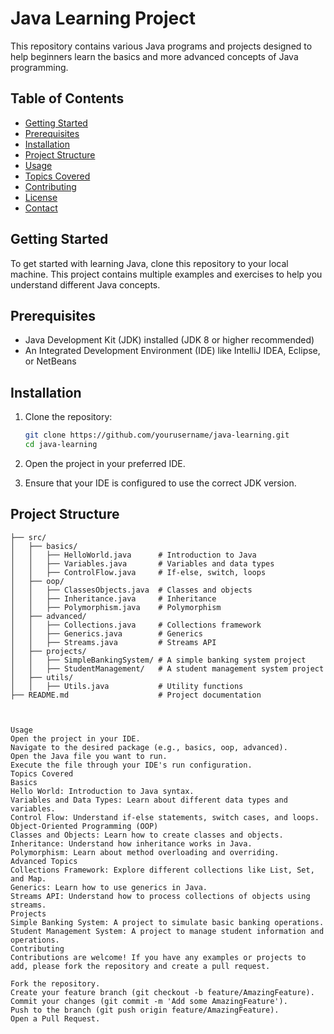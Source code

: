 # Java Learning Project

This repository contains various Java programs and projects designed to help beginners learn the basics and more advanced concepts of Java programming.

## Table of Contents

- [Getting Started](#getting-started)
- [Prerequisites](#prerequisites)
- [Installation](#installation)
- [Project Structure](#project-structure)
- [Usage](#usage)
- [Topics Covered](#topics-covered)
- [Contributing](#contributing)
- [License](#license)
- [Contact](#contact)

## Getting Started

To get started with learning Java, clone this repository to your local machine. This project contains multiple examples and exercises to help you understand different Java concepts.

## Prerequisites

- Java Development Kit (JDK) installed (JDK 8 or higher recommended)
- An Integrated Development Environment (IDE) like IntelliJ IDEA, Eclipse, or NetBeans

## Installation

1. Clone the repository:

    ```bash
    git clone https://github.com/yourusername/java-learning.git
    cd java-learning
    ```

2. Open the project in your preferred IDE.

3. Ensure that your IDE is configured to use the correct JDK version.

## Project Structure

```plaintext
├── src/
│   ├── basics/
│   │   ├── HelloWorld.java      # Introduction to Java
│   │   ├── Variables.java       # Variables and data types
│   │   ├── ControlFlow.java     # If-else, switch, loops
│   ├── oop/
│   │   ├── ClassesObjects.java  # Classes and objects
│   │   ├── Inheritance.java     # Inheritance
│   │   ├── Polymorphism.java    # Polymorphism
│   ├── advanced/
│   │   ├── Collections.java     # Collections framework
│   │   ├── Generics.java        # Generics
│   │   ├── Streams.java         # Streams API
│   ├── projects/
│   │   ├── SimpleBankingSystem/ # A simple banking system project
│   │   ├── StudentManagement/   # A student management system project
│   ├── utils/
│   │   ├── Utils.java           # Utility functions
├── README.md                    # Project documentation



Usage
Open the project in your IDE.
Navigate to the desired package (e.g., basics, oop, advanced).
Open the Java file you want to run.
Execute the file through your IDE's run configuration.
Topics Covered
Basics
Hello World: Introduction to Java syntax.
Variables and Data Types: Learn about different data types and variables.
Control Flow: Understand if-else statements, switch cases, and loops.
Object-Oriented Programming (OOP)
Classes and Objects: Learn how to create classes and objects.
Inheritance: Understand how inheritance works in Java.
Polymorphism: Learn about method overloading and overriding.
Advanced Topics
Collections Framework: Explore different collections like List, Set, and Map.
Generics: Learn how to use generics in Java.
Streams API: Understand how to process collections of objects using streams.
Projects
Simple Banking System: A project to simulate basic banking operations.
Student Management System: A project to manage student information and operations.
Contributing
Contributions are welcome! If you have any examples or projects to add, please fork the repository and create a pull request.

Fork the repository.
Create your feature branch (git checkout -b feature/AmazingFeature).
Commit your changes (git commit -m 'Add some AmazingFeature').
Push to the branch (git push origin feature/AmazingFeature).
Open a Pull Request.
